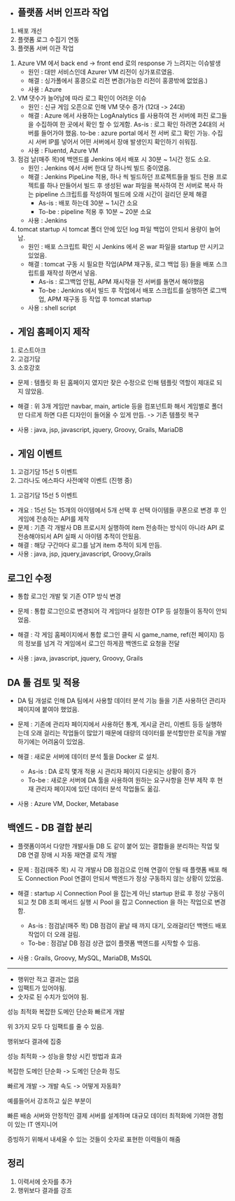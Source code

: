 * ## 플랫폼 서버 인프라 작업
1. 배포 개선
2. 플랫폼 로그 수집기 연동
3. 플랫폼 서버 이관 작업


1) Azure VM 에서 back end -> front end 로의 response 가 느려지는 이슈발생
	* 원인 : 대만 서비스인데 Azurer VM 리전이 싱가포르였음.
	* 해결 : 싱가폴에서 홍콩으로 리전 변경(가능한 리전이 홍콩밖에 없었음.)
	* 사용 : Azure
2) VM 댓수가 늘어남에 따라 로그 확인이 어려운 이슈
	* 원인 : 신규 게임 오픈으로 인해 VM 댓수 증가 (12대 -> 24대)
	* 해결 : Azure 에서 사용하는 LogAnalytics 를 사용하여 전 서버에 퍼진 로그들을 수집하여 한 곳에서 확인 할 수 있게함.
		As-is : 로그 확인 하려면 24대의 서버를 들어가야 했음.
		to-be : azure portal 에서 전 서버 로그 확인 가능. 수집 시 서버 IP를 넣어서 어떤 서버에서 장애 발생인지 확인하기 쉬워짐.
	* 사용 : Fluentd, Azure VM 
3) 점검 날(매주 목)에 백엔드를 Jenkins 에서 배포 시 30분 ~ 1시간 정도 소요.
	* 원인 : Jenkins 에서 서버 한대 당 하나씩 빌드 중이였음.
	* 해결 : Jenkins PipeLine 적용, 하나 씩 빌드하던 프로젝트들을 빌드 전용 프로젝트를 하나 만들어서 빌드 후 생성된 war 파일을 복사하여 전 서버로 복사 하는 pipeline 스크립트를 작성하여 빌드에 오래 시간이 걸리던 문제 해결
		* As-is : 배포 하는데 30분 ~ 1시간 소요
		* To-be : pipeline 적용 후 10분 ~ 20분 소요
	* 사용 : Jenkins
4) tomcat startup 시 tomcat 폴더 안에 있던 log 파일 백업이 안되서 용량이 늘어남.
	* 원인 : 배포 스크립트 확인 시 Jenkins 에서 온 war 파일을 startup 만 시키고 있었음.
	* 해결 :  tomcat 구동 시 필요한 작업(APM 재구동, 로그 백업 등) 들을 배포 스크립트를 재작성 하면서 넣음.
		* As-is : 로그백업 안됨, APM 재시작을 전 서버를 돌면서 해야했음
		* To-be : Jenkins 에서 빌드 후 작업에서 배포 스크립트를 실행하면 로그백업, APM 재구동 등 작업 후 tomcat startup
	* 사용 : shell script


* ## 게임 홈페이지 제작
1. 로스트아크
2. 고검기담
3. 소호강호

* 문제 : 템플릿 화 된 홈페이지 였지만 잦은 수정으로 인해 템플릿 역할이 제대로 되지 않았음.
* 해결 : 위 3개 게임만 navbar, main, article 등을 컴포넌트화 해서 게임별로 폴더만 다르게 하면 다른 디자인이 들어올 수 있게 만듬. -> 기존 템플릿 복구
* 사용 : java, jsp, javascript, jquery, Groovy, Grails, MariaDB

* ## 게임 이벤트
1. 고검기담 15선 5 이벤트
2. 그라나도 에스파다 사전예약 이벤트 (진행 중)

1) 고검기담 15선 5 이벤트
* 개요 : 15선 5는 15개의 아이템에서 5개 선택 후 선택 아이템들 쿠폰으로 변경 후 인게임에 전송하는 API를 제작
* 문제 : 기존 각 개발사 DB 프로시저 실행하여 item 전송하는 방식이 아니라 API 로 전송해야되서 API 실패 시 아이템 추적이 안됬음.
* 해결 : 해당 구간마다 로그를 남겨 item 추적이 되게 만듬.
* 사용 : java, jsp, jquery,javascript, Groovy,Grails


## 로그인 수정
* 통합 로그인 개발 및 기존 OTP 방식 변경

* 문제 : 통합 로그인으로 변경되어 각 게임마다 설정한 OTP 등 설정들이 동작이 안되었음.
* 해결 : 각 게임 홈페이지에서 통합 로그인 클릭 시 game_name, ref(전 페이지) 등의 정보를 넘겨 각 게임에서 로그인 하게끔 백엔드로 요청을 전달
* 사용 : java, javascript, jquery, Groovy, Grails

## DA 툴 검토 및 적용
* DA 팀 개설로 인해 DA 팀에서 사용할 데이터 분석 기능 들을 기존 사용하던 관리자 페이지에 붙여야 했었음. 

* 문제 : 기존에 관리자 페이지에서 사용하던 통계, 게시글 관리, 이벤트 등등 실행하는데 오래 걸리는 작업들이 많았기 때문에 대량의 데이터를 분석할만한 로직을 개발하기에는 어려움이 있었음.
* 해결 : 새로운 서버에 데이터 분석 툴을 Docker 로 설치.
	* As-is : DA 로직 몇개 적용 시 관리자 페이지 다운되는 상황이 증가
	* To-be : 새로운 서버에 DA 툴을 사용하여 원하는 요구사항을 전부 제작 후 현재 관리자 페이지에 있던 데이터 분석 작업들도 옮김.
* 사용 : Azure VM, Docker, Metabase

## 백엔드 - DB 결합 분리

* 플랫폼이여서 다양한 개발사들 DB 도 같이 붙어 있는 결합들을 분리하는 작업 및 DB 연결 장애 시 자동 재연결 로직 개발

* 문제 : 점검(매주 목) 시 각 개발사 DB 점검으로 인해 연결이 안될 때 플랫폼 배포 해도 Connection Pool 연결이 안되서 백엔드가 정상 구동하지 않는 상황이 있었음.
* 해결 : startup 시 Connection Pool 을 잡는게 아닌 startup 완료 후 정상 구동이 되고 첫 DB 조회 메서드 실행 시 Pool 을 잡고 Connection 을 하는 작업으로 변경함.
	* As-is : 점검날(매주 목) DB 점검이 끝날 때 까지 대기, 오래걸리던 백엔드 배포 작업이 더 오래 걸림.
	* To-be : 점검날 DB 점검 상관 없이 플랫폼 백엔드를 시작할 수 있음.
* 사용 : Grails, Groovy, MySQL, MariaDB, MsSQL




---

* 행위만 적고 결과는 없음
* 임팩트가 있어야됨.
* 숫자로 된 수치가 있어야 됨.



성능 최적화
복잡한 도메인 단순화
빠르게 개발

위 3가지 모두 다 임팩트를 줄 수 있음.

행위보다 결과에 집중


성능 최적화 -> 성능을 향상 시킨 방법과 효과

복잡한 도메인 단순화 -> 도메인 단순화 정도

빠르게 개발 -> 개발 속도 -> 어떻게 자동화?


예를들어서 강조하고 싶은 부분이

빠른 배송 서버와 안정적인 결제 서버를 설계하며  대규모 데이터 최적화에 기여한 경험이 있는 IT 엔지니어

증빙하기 위해서 내세울 수 있는 것들이 숫자로 표현한 이력들이 해줌 



## 정리

1. 이력서에 숫자를 추가
2. 행위보다 결과를 강조

